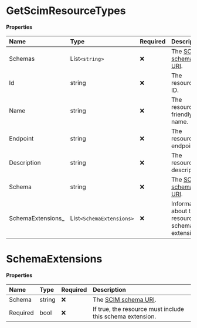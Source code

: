 # GetScimResourceTypes

**Properties**

| Name               | Type                   | Required | Description                                                              |
| :----------------- | :--------------------- | :------- | :----------------------------------------------------------------------- |
| Schemas            | List`<string>`           | ❌       | The [SCIM schema URI](https://www.iana.org/assignments/scim/scim.xhtml). |
| Id                 | string                 | ❌       | The resource's ID.                                                       |
| Name               | string                 | ❌       | The resource's friendly name.                                            |
| Endpoint           | string                 | ❌       | The resource's endpoint.                                                 |
| Description        | string                 | ❌       | The resource's description.                                              |
| Schema             | string                 | ❌       | The [SCIM schema URI](https://www.iana.org/assignments/scim/scim.xhtml). |
| SchemaExtensions\_ | List`<SchemaExtensions>` | ❌       | Information about the resource's schema extensions.                      |

# SchemaExtensions

**Properties**

| Name     | Type   | Required | Description                                                              |
| :------- | :----- | :------- | :----------------------------------------------------------------------- |
| Schema   | string | ❌       | The [SCIM schema URI](https://www.iana.org/assignments/scim/scim.xhtml). |
| Required | bool   | ❌       | If true, the resource must include this schema extension.                |

<!-- This file was generated by liblab | https://liblab.com/ -->
